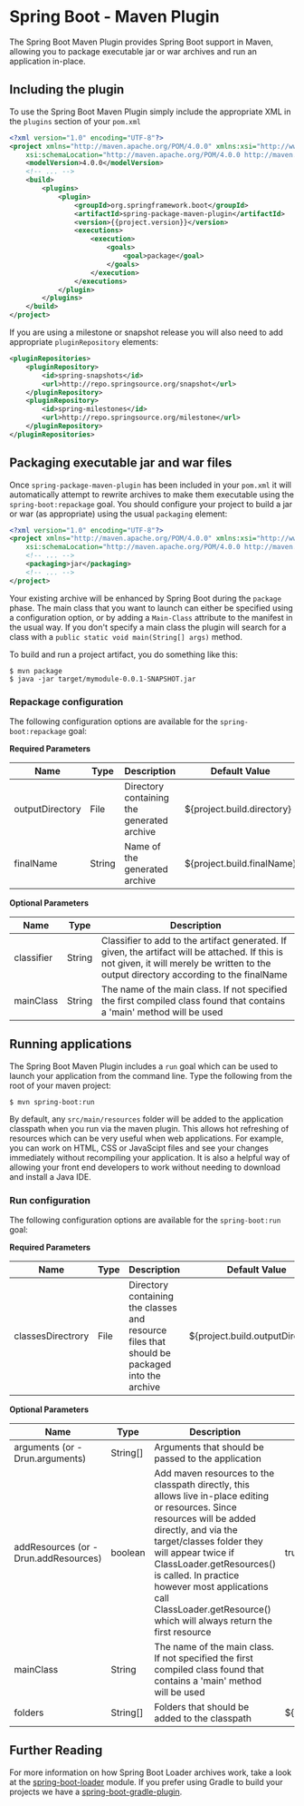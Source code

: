 # Spring Boot - Maven Plugin
The Spring Boot Maven Plugin provides Spring Boot support in Maven, allowing you to
package executable jar or war archives and run an application in-place.

## Including the plugin
To use the Spring Boot Maven Plugin simply include the appropriate XML in the `plugins`
section of your `pom.xml`

```xml
<?xml version="1.0" encoding="UTF-8"?>
<project xmlns="http://maven.apache.org/POM/4.0.0" xmlns:xsi="http://www.w3.org/2001/XMLSchema-instance"
	xsi:schemaLocation="http://maven.apache.org/POM/4.0.0 http://maven.apache.org/xsd/maven-4.0.0.xsd">
	<modelVersion>4.0.0</modelVersion>
	<!-- ... -->
	<build>
		<plugins>
			<plugin>
				<groupId>org.springframework.boot</groupId>
				<artifactId>spring-package-maven-plugin</artifactId>
				<version>{{project.version}}</version>
				<executions>
					<execution>
						<goals>
							<goal>package</goal>
						</goals>
					</execution>
				</executions>
			</plugin>
		</plugins>
	</build>
</project>
```

If you are using a milestone or snapshot release you will also need to add appropriate
`pluginRepository` elements:

```xml
<pluginRepositories>
	<pluginRepository>
		<id>spring-snapshots</id>
		<url>http://repo.springsource.org/snapshot</url>
	</pluginRepository>
	<pluginRepository>
		<id>spring-milestones</id>
		<url>http://repo.springsource.org/milestone</url>
	</pluginRepository>
</pluginRepositories>
```

## Packaging executable jar and war files
Once `spring-package-maven-plugin` has been included in your `pom.xml` it will
automatically attempt to rewrite archives to make them executable using the
`spring-boot:repackage` goal. You should configure your project to build a jar or war
(as appropriate) using the usual `packaging` element:

```xml
<?xml version="1.0" encoding="UTF-8"?>
<project xmlns="http://maven.apache.org/POM/4.0.0" xmlns:xsi="http://www.w3.org/2001/XMLSchema-instance"
	xsi:schemaLocation="http://maven.apache.org/POM/4.0.0 http://maven.apache.org/xsd/maven-4.0.0.xsd">
	<!-- ... -->
	<packaging>jar</packaging>
	<!-- ... -->
</project>
```

Your existing archive will be enhanced by Spring Boot during the `package`
phase. The main class that you want to launch can either be specified using a
configuration option, or by adding a `Main-Class` attribute to the manifest in the usual
way. If you don't specify a main class the plugin will search for a class with a
`public static void main(String[] args)` method.

To build and run a project artifact, you do something like this:

```
$ mvn package
$ java -jar target/mymodule-0.0.1-SNAPSHOT.jar
```


### Repackage configuration
The following configuration options are available for the `spring-boot:repackage` goal:

**Required Parameters**

| Name            | Type   | Description                                | Default Value              |
|-----------------|--------|--------------------------------------------|----------------------------|
| outputDirectory | File   | Directory containing the generated archive | ${project.build.directory} |
| finalName       | String | Name of the generated archive              | ${project.build.finalName} |


**Optional Parameters**

| Name            | Type   | Description                                                                                                                                                                              |
|-----------------|--------|------------------------------------------------------------------------------------------------------------------------------------------------------------------------------------------|
| classifier      | String | Classifier to add to the artifact generated. If given, the artifact will be attached. If this is not given, it will merely be written to the output directory according to the finalName |
| mainClass       | String | The name of the main class. If not specified the first compiled class found that contains a 'main' method will be used                                                                   |


## Running applications
The Spring Boot Maven Plugin includes a `run` goal which can be used to launch your
application from the command line. Type the following from the root of your maven
project:

```
$ mvn spring-boot:run
```

By default, any `src/main/resources` folder will be added to the application classpath
when you run via the maven plugin. This allows hot refreshing of resources which can be
very useful when web applications. For example, you can work on HTML, CSS or JavaScipt
files and see your changes immediately without recompiling your application. It is also
a helpful way of allowing your front end developers to work without needing to download
and install a Java IDE.

### Run configuration
The following configuration options are available for the `spring-boot:run` goal:

**Required Parameters**

| Name                                 | Type    | Description                                                                                  | Default Value                    |
|--------------------------------------|---------|----------------------------------------------------------------------------------------------|----------------------------------|
| classesDirectrory                    | File    | Directory containing the classes and resource files that should be packaged into the archive | ${project.build.outputDirectory} |


**Optional Parameters**

| Name                                 | Type     | Description                                                                                                                                                                                                                                                                                                                                               | Default Value                    |
|--------------------------------------|----------|-----------------------------------------------------------------------------------------------------------------------------------------------------------------------------------------------------------------------------------------------------------------------------------------------------------------------------------------------------------|----------------------------------|
| arguments (or -Drun.arguments)       | String[] | Arguments that should be passed to the application                                                                                                                                                                                                                                                                                                        |                                  |
| addResources (or -Drun.addResources) | boolean  | Add maven resources to the classpath directly, this allows live in-place editing or resources. Since resources will be added directly, and via the target/classes folder they will appear twice if ClassLoader.getResources() is called. In practice however most applications call ClassLoader.getResource() which will always return the first resource | true                             |
| mainClass                            | String   | The name of the main class. If not specified the first compiled class found that contains a 'main' method will be used                                                                                                                                                                                                                                    |                                  |
| folders                              | String[] | Folders that should be added to the classpath                                                                                                                                                                                                                                                                                                             | ${project.build.outputDirectory} |


## Further Reading
For more information on how Spring Boot Loader archives work, take a look at the
[spring-boot-loader](../spring-boot-loader) module. If you prefer using Gradle to
build your projects we have a [spring-boot-gradle-plugin](../spring-boot-gradle-plugin).
